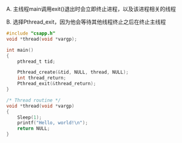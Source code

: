 A. 主线程main调用exit()退出时会立即终止进程，以及该进程相关的线程<br/>


B. 选择Pthread_exit，因为他会等待其他线程终止之后在终止主线程
```c
#include "csapp.h"
void *thread(void *vargp);

int main()
{
    pthread_t tid;

    Pthread_create(&tid, NULL, thread, NULL);
    int thread_return;
    Pthread_exit(&thread_return);
}

/* Thread routine */
void *thread(void *vargp)
{
    Sleep(1);
    printf("Hello, world!\n");
    return NULL;
}
```